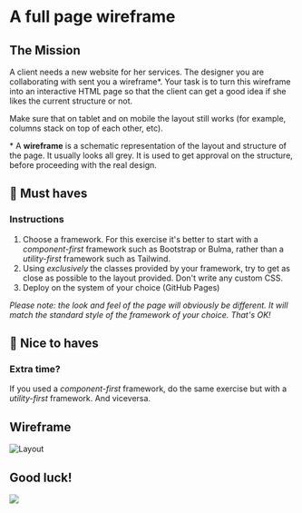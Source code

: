 # A full page wireframe

## The Mission

A client needs a new website for her services. The designer you are collaborating with sent you a wireframe\*. Your task is to turn this wireframe into an interactive HTML page so that the client can get a good idea if she likes the current structure or not.

Make sure that on tablet and on mobile the layout still works (for example, columns stack on top of each other, etc).

\* A **wireframe** is a schematic representation of the layout and structure of the page. It usually looks all grey. It is used to get approval on the structure, before proceeding with the real design.

## 🌱 Must haves

### Instructions

1. Choose a framework. For this exercise it's better to start with a _component-first_ framework such as Bootstrap or Bulma, rather than a _utility-first_ framework such as Tailwind.
2. Using _exclusively_ the classes provided by your framework, try to get as close as possible to the layout provided. Don't write any custom CSS.
3. Deploy on the system of your choice (GitHub Pages)

_Please note: the look and feel of the page will obviously be different. It will match the standard style of the framework of your choice. That's OK!_

## 🌼 Nice to haves

### Extra time?

If you used a _component-first_ framework, do the same exercise but with a _utility-first_ framework. And viceversa.

## Wireframe

![Layout](images/exercise-wireframe.png)

## Good luck!

![](https://media.giphy.com/media/629GlaFwxaOdUajE9g/giphy.gif)